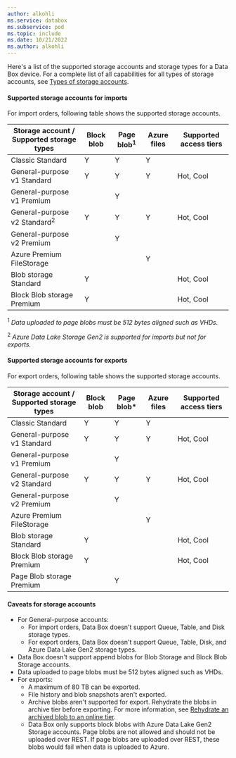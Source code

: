 ```yaml
---
author: alkohli
ms.service: databox
ms.subservice: pod   
ms.topic: include
ms.date: 10/21/2022
ms.author: alkohli
---
```


Here's a list of the supported storage accounts and storage types for a Data Box device. For a complete list of all capabilities for all types of storage accounts, see [Types of storage accounts](../articles/storage/common/storage-account-overview.md#types-of-storage-accounts).

#### Supported storage accounts for imports

For import orders, following table shows the supported storage accounts.

| **Storage account / Supported storage types** | **Block blob** |**Page blob**<sup>1</sup> |**Azure files** |**Supported access tiers**|
| --- | --- | -- | -- | -- |
| Classic Standard | Y | Y | Y |
| General-purpose v1 Standard  | Y | Y | Y | Hot, Cool |
| General-purpose v1 Premium  |  | Y| | |
| General-purpose v2 Standard<sup>2</sup>  | Y | Y | Y | Hot, Cool|
| General-purpose v2 Premium  |  |Y | |  |
| Azure Premium FileStorage |  |  | Y |  |  
| Blob storage Standard | Y | | | Hot, Cool |
| Block Blob storage Premium |Y | | | Hot, Cool |


<sup>1</sup> *Data uploaded to page blobs must be 512 bytes aligned such as VHDs.*

<sup>2</sup> *Azure Data Lake Storage Gen2 is supported for imports but not for exports.*


#### Supported storage accounts for exports

For export orders, following table shows the supported storage accounts.

| **Storage account / Supported storage types** | **Block blob** |**Page blob*** |**Azure files** |**Supported access tiers**|
| --- | --- | -- | -- | -- |
| Classic Standard | Y | Y | Y | |
| General-purpose v1 Standard  | Y | Y | Y | Hot, Cool |
| General-purpose v1 Premium  |  | Y| | |
| General-purpose v2 Standard  | Y | Y | Y | Hot, Cool |
| General-purpose v2 Premium  |  |Y | | |
| Azure Premium FileStorage |  |  | Y |  |
| Blob storage Standard |Y | | | Hot, Cool |
| Block Blob storage Premium |Y | | | Hot, Cool |
| Page Blob storage Premium | |Y | | |

#### Caveats for storage accounts

- For General-purpose accounts:
  - For import orders, Data Box doesn't support Queue, Table, and Disk storage types.
  - For export orders, Data Box doesn't support Queue, Table, Disk, and Azure Data Lake Gen2 storage types.
- Data Box doesn't support append blobs for Blob Storage and Block Blob Storage accounts.
- Data uploaded to page blobs must be 512 bytes aligned such as VHDs.
- For exports:
  - A maximum of 80 TB can be exported.
  - File history and blob snapshots aren't exported.
  - Archive blobs aren't supported for export. Rehydrate the blobs in archive tier before exporting. For more information, see [Rehydrate an archived blob to an online tier](../articles/storage/blobs/archive-rehydrate-overview.md).
  - Data Box only supports block blobs with Azure Data Lake Gen2 Storage accounts. Page blobs are not allowed and should not be uploaded over REST.  If page blobs are uploaded over REST, these blobs would fail when data is uploaded to Azure.